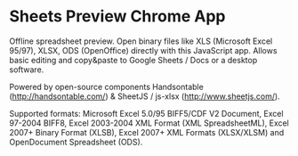 Sheets Preview Chrome App
=========================

Offline spreadsheet preview. Open binary files like XLS (Microsoft Excel 95/97), XLSX, ODS (OpenOffice) directly with this JavaScript app. Allows basic editing and copy&paste to Google Sheets / Docs or a desktop software.

Powered by open-source components Handsontable (http://handsontable.com/) & SheetJS / js-xlsx (http://www.sheetjs.com/).

Supported formats: Microsoft Excel 5.0/95 BIFF5/CDF V2 Document, Excel 97-2004 BIFF8, Excel 2003-2004 XML Format (XML SpreadsheetML), Excel 2007+ Binary Format (XLSB), Excel 2007+ XML Formats (XLSX/XLSM) and OpenDocument Spreadsheet (ODS).
